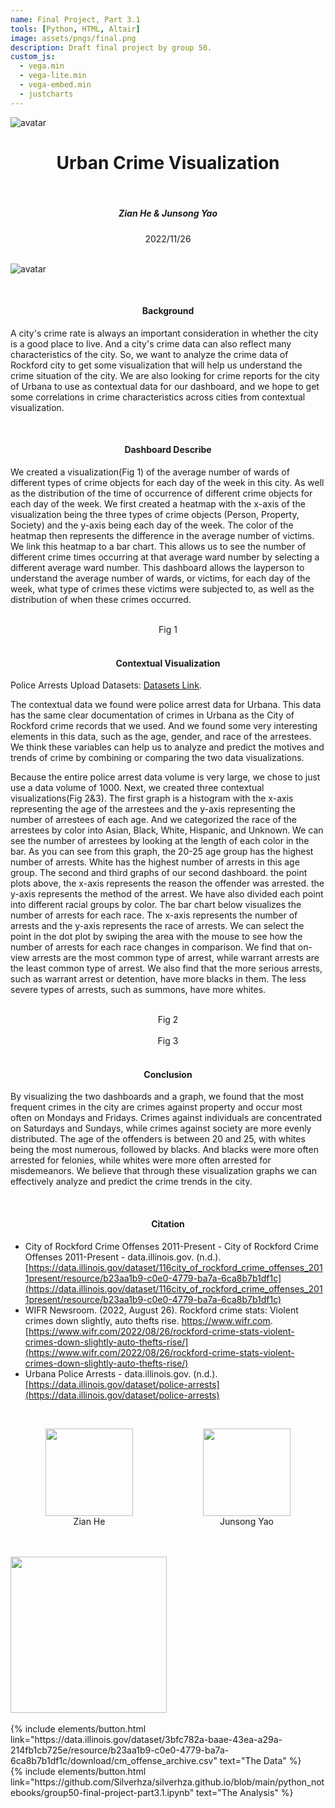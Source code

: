 ```yaml
---
name: Final Project, Part 3.1
tools: [Python, HTML, Altair]
image: assets/pngs/final.png
description: Draft final project by group 50.
custom_js:
  - vega.min
  - vega-lite.min
  - vega-embed.min
  - justcharts
---
```


![avatar](https://rockfordil.gov/wp-content/themes/rockford/assets/images/General/cor_logo_color.png)

# <center>Urban Crime Visualization</center>

<br/>

##### <center>Zian He & Junsong Yao</center>

<center>2022/11/26</center>

<br/>

![avatar](https://rockfordil.gov/wp-content/uploads/2016/08/cityscape_website_retouched.jpg)

<br/>

#### <center>Background</center>  
  A city's crime rate is always an important consideration in whether the city is a good place to live. And a city's crime data can also reflect many characteristics of the city. So, we want to analyze the crime data of Rockford city to get some visualization that will help us understand the crime situation of the city. We are also looking for crime reports for the city of Urbana to use as contextual data for our dashboard, and we hope to get some correlations in crime characteristics across cities from contextual visualization.  

<br/>

#### <center>Dashboard Describe</center>
  We created a visualization(Fig 1) of the average number of wards of different types of crime objects for each day of the week in this city. As well as the distribution of the time of occurrence of different crime objects for each day of the week. We first created a heatmap with the x-axis of the visualization being the three types of crime objects (Person, Property, Society) and the y-axis being each day of the week. The color of the heatmap then represents the difference in the average number of victims. We link this heatmap to a bar chart. This allows us to see the number of different crime times occurring at that average ward number by selecting a different average ward number. This dashboard allows the layperson to understand the average number of wards, or victims, for each day of the week, what type of crimes these victims were subjected to, as well as the distribution of when these crimes occurred.

<br/>

<center><vegachart schema-url="{{ site.baseurl }}/assets/json/Final3.1.json" style="width: 100%"></vegachart></center>
<center>Fig 1</center>

<br/>  

#### <center>Contextual Visualization</center>
  Police Arrests Upload Datasets: [Datasets Link](https://data.illinois.gov/dataset/1d18ecc0-3c7e-4507-b8cc-7a5e30359d44/resource/ca1dceb3-01f8-4a56-935b-7e3035ff60a4/download/police-arrests-upload_20191226.csv).  

  The contextual data we found were police arrest data for Urbana. This data has the same clear documentation of crimes in Urbana as the City of Rockford crime records that we used. And we found some very interesting elements in this data, such as the age, gender, and race of the arrestees. We think these variables can help us to analyze and predict the motives and trends of crime by combining or comparing the two data visualizations.    

  Because the entire police arrest data volume is very large, we chose to just use a data volume of 1000. Next, we created three contextual visualizations(Fig 2&3). The first graph is a histogram with the x-axis representing the age of the arrestees and the y-axis representing the number of arrestees of each age. And we categorized the race of the arrestees by color into Asian, Black, White, Hispanic, and Unknown. We can see the number of arrestees by looking at the length of each color in the bar. As you can see from this graph, the 20-25 age group has the highest number of arrests. White has the highest number of arrests in this age group. The second and third graphs of our second dashboard. the point plots above, the x-axis represents the reason the offender was arrested. the y-axis represents the method of the arrest. We have also divided each point into different racial groups by color. The bar chart below visualizes the number of arrests for each race. The x-axis represents the number of arrests and the y-axis represents the race of arrests. We can select the point in the dot plot by swiping the area with the mouse to see how the number of arrests for each race changes in comparison. We find that on-view arrests are the most common type of arrest, while warrant arrests are the least common type of arrest. We also find that the more serious arrests, such as warrant arrest or detention, have more blacks in them. The less severe types of arrests, such as summons, have more whites.



<br/>  
 
<center><vegachart schema-url="{{ site.baseurl }}/assets/json/contextual1.json" style="width: 100%"></vegachart></center>
<center>Fig 2</center>

<br/>  

<center><vegachart schema-url="{{ site.baseurl }}/assets/json/contextual2.json" style="width: 100%"></vegachart></center>
<center>Fig 3</center>

<br/> 

#### <center>Conclusion</center> 
  By visualizing the two dashboards and a graph, we found that the most frequent crimes in the city are crimes against property and occur most often on Mondays and Fridays. Crimes against individuals are concentrated on Saturdays and Sundays, while crimes against society are more evenly distributed. The age of the offenders is between 20 and 25, with whites being the most numerous, followed by blacks. And blacks were more often arrested for felonies, while whites were more often arrested for misdemeanors. We believe that through these visualization graphs we can effectively analyze and predict the crime trends in the city.

<br/> 

#### <center>Citation</center> 
* City of Rockford Crime Offenses 2011-Present - City of Rockford Crime Offenses 2011-Present - data.illinois.gov. (n.d.). [https://data.illinois.gov/dataset/116city_of_rockford_crime_offenses_2011present/resource/b23aa1b9-c0e0-4779-ba7a-6ca8b7b1df1c](https://data.illinois.gov/dataset/116city_of_rockford_crime_offenses_2011present/resource/b23aa1b9-c0e0-4779-ba7a-6ca8b7b1df1c)
* WIFR Newsroom. (2022, August 26). Rockford crime stats: Violent crimes down slightly, auto thefts rise. https://www.wifr.com. [https://www.wifr.com/2022/08/26/rockford-crime-stats-violent-crimes-down-slightly-auto-thefts-rise/](https://www.wifr.com/2022/08/26/rockford-crime-stats-violent-crimes-down-slightly-auto-thefts-rise/)
* Urbana Police Arrests - data.illinois.gov. (n.d.). [https://data.illinois.gov/dataset/police-arrests](https://data.illinois.gov/dataset/police-arrests)

<br/> 

<div style="display: flex; justify-content:space-between;">
            <figure style="text-align:center; flex:1;">
                <img src="https://canvas.illinois.edu/images/thumbnails/5684633/OjnIrFLUCbnwolwdaR1MbMWFB5B5QcMrKnee1kce" width="140px"/>
                <figcaption styles="text-align: center;">Zian He</figcaption>
            </figure>
            <figure style="text-align:center; flex:1;">
                <img src="https://canvas.illinois.edu/images/thumbnails/5594604/AtlWd77Xpw71Vxr3kl0odAeqj4xVAQkB18QlpUot" width="140px"/>
                <figcaption styles="text-align: center;">Junsong Yao</figcaption>
            </figure>
</div>

<br/>
<br/> 

<img src="https://marketing.illinois.edu/wp-content/uploads/2021/09/wordmark.png" width="250" />

<br/>
<br/> 

<!-- these are written in a combo of html and liquid --> 

<div class="left">
{% include elements/button.html link="https://data.illinois.gov/dataset/3bfc782a-baae-43ea-a29a-214fb1cb725e/resource/b23aa1b9-c0e0-4779-ba7a-6ca8b7b1df1c/download/cm_offense_archive.csv" text="The Data" %}
</div>

<div class="right">
{% include elements/button.html link="https://github.com/Silverhza/silverhza.github.io/blob/main/python_notebooks/group50-final-project-part3.1.ipynb" text="The Analysis" %}
</div>

